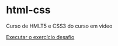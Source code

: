 # html-css
Curso de HMLT5 e CSS3 do curso em video

<a href= "https://jralce.github.io/html-css/exercicios/desafio/index.html">Executar o exercício desafio</a>